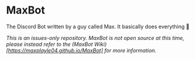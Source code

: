 # MaxBot
The Discord Bot written by a guy called Max. It basically does everything 🤩

*This is an issues-only repository. MaxBot is not open source at this time, please instead refer to the (MaxBot Wiki)[https://maxplayle04.github.io/MaxBot] for more information.*
